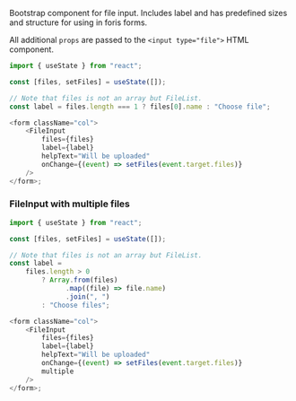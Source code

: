 Bootstrap component for file input. Includes label and has predefined sizes and
structure for using in foris forms.

All additional `props` are passed to the `<input type="file">` HTML component.

```js
import { useState } from "react";

const [files, setFiles] = useState([]);

// Note that files is not an array but FileList.
const label = files.length === 1 ? files[0].name : "Choose file";

<form className="col">
    <FileInput
        files={files}
        label={label}
        helpText="Will be uploaded"
        onChange={(event) => setFiles(event.target.files)}
    />
</form>;
```

### FileInput with multiple files

```js
import { useState } from "react";

const [files, setFiles] = useState([]);

// Note that files is not an array but FileList.
const label =
    files.length > 0
        ? Array.from(files)
              .map((file) => file.name)
              .join(", ")
        : "Choose files";

<form className="col">
    <FileInput
        files={files}
        label={label}
        helpText="Will be uploaded"
        onChange={(event) => setFiles(event.target.files)}
        multiple
    />
</form>;
```
